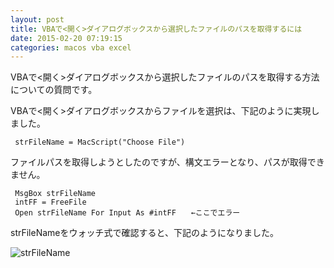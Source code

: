 ```yaml
---
layout: post
title: VBAで<開く>ダイアログボックスから選択したファイルのパスを取得するには
date: 2015-02-20 07:19:15
categories: macos vba excel
---
```

<p>VBAで&lt;開く>ダイアログボックスから選択したファイルのパスを取得する方法についての質問です。</p>

<p>VBAで&lt;開く>ダイアログボックスからファイルを選択は、下記のように実現しました。</p>

<pre><code> strFileName = MacScript("Choose File")
</code></pre>

<p>ファイルパスを取得しようとしたのですが、構文エラーとなり、パスが取得できません。</p>

<pre><code> MsgBox strFileName
 intFF = FreeFile
 Open strFileName For Input As #intFF　　←ここでエラー
</code></pre>

<p>strFileNameをウォッチ式で確認すると、下記のようになりました。</p>

<p><img src="https://i.stack.imgur.com/WqaUW.png" alt="strFileName"></p>
